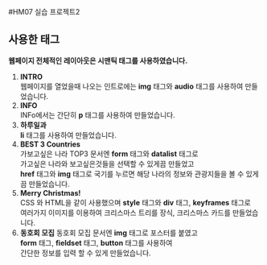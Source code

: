 #HM07 실습 프로젝트2
## 사용한 태그
**웹페이지 전체적인 레이아웃은 시맨틱 태그를 사용하였습니다.**
1. **INTRO**<br>
    웹페이지를 열었을때 나오는 인트로에는 **img** 태그와 **audio** 태그를 사용하여 만들었습니다.<br>
2. **INFO**<br>
    INFo에서는 간단히 **p** 태그를 사용하여 만들었습니다.<br>
3. **하루일과**<br>
    **li** 태그를 사용하여 만들었습니다.
4. **BEST 3 Countries**<br>
    가보고싶은 나라 TOP3 문서엔 **form** 태그와 **datalist** 태그로<br>
    가고싶은 나라와 보고싶은것들을 선택할 수 있게끔 만들었고<br>
    **href** 태그와 **img** 태그로 국기를 누르면 해당 나라의 정보와 관광지들을 볼 수 있게끔 만들었습니다.<br>
5. **Merry Christmas!**<br>
    CSS 와 HTML을 같이 사용했으며 **style** 태그와 **div** 태그, **keyframes** 태그로<br>
    여러가지 이미지를 이용하여 크리스마스 트리를 장식, 크리스마스 카드를 만들었습니다.<br>
6. **동호회 모집**
    동호회 모집 문서엔 **img** 태그로 포스터를 붙였고<br>
    **form** 태그, **fieldset** 태그, **button** 태그를 사용하여<br>
    간단한 정보를 입력 할 수 있게 만들었습니다.
